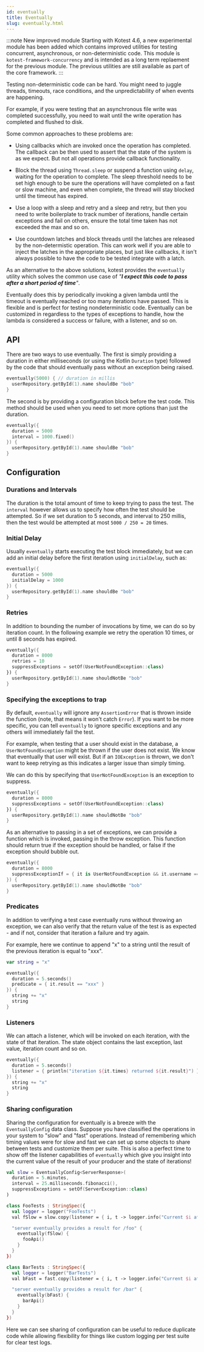 ```yaml
---
id: eventually
title: Eventually
slug: eventually.html
---
```


:::note
New improved module Starting with Kotest 4.6, a new experimental module has been added which contains improved
utilities for testing concurrent, asynchronous, or non-deterministic code. This module
is `kotest-framework-concurrency` and is intended as a long term replaement for the previous module. The previous
utilities are still available as part of the core framework.
:::

Testing non-deterministic code can be hard. You might need to juggle threads, timeouts, race conditions, and the
unpredictability of when events are happening.

For example, if you were testing that an asynchronous file write was completed successfully, you need to wait until the
write operation has completed and flushed to disk.

Some common approaches to these problems are:

* Using callbacks which are invoked once the operation has completed. The callback can be then used to assert that the
  state of the system is as we expect. But not all operations provide callback functionality.

* Block the thread using `Thread.sleep` or suspend a function using `delay`, waiting for the operation to complete.
  The sleep threshold needs to be set high enough to be sure the operations will have completed on a fast or slow machine, and
  even when complete, the thread will stay blocked until the timeout has expired.

* Use a loop with a sleep and retry and a sleep and retry, but then you need to write boilerplate to track number of
  iterations, handle certain exceptions and fail on others, ensure the total time taken has not exceeded the max and so
  on.

* Use countdown latches and block threads until the latches are released by the non-determistic operation. This can
  work well if you are able to inject the latches in the appropriate places, but just like callbacks, it isn't always
  possible to have the code to be tested integrate with a latch.

As an alternative to the above solutions, kotest provides the `eventually` utility which solves the common use case of
_"**I expect this code to pass after a short period of time**"_.

Eventually does this by periodically invoking a given lambda until the timeout is eventually reached or too many iterations have passed. This is
flexible and is perfect for testing nondeterministic code. Eventually can be customized in regardless to the types of
exceptions to handle, how the lambda is considered a success or failure, with a listener, and so on.

## API

There are two ways to use eventually. The first is simply providing a duration in either milliseconds
(or using the Kotlin `Duration` type) followed by the code that should eventually pass without an exception being raised.

```kotlin
eventually(5000) { // duration in millis
  userRepository.getById(1).name shouldBe "bob"
}
```

The second is by providing a configuration block before the test code. This method should be used when you need to
set more options than just the duration.

```kotlin
eventually({
  duration = 5000
  interval = 1000.fixed()
}) {
  userRepository.getById(1).name shouldBe "bob"
}
```

## Configuration

### Durations and Intervals

The duration is the total amount of time to keep trying to pass the test. The `interval` however allows us to
specify how often the test should be attempted. So if we set duration to 5 seconds, and interval to 250 millis,
then the test would be attempted at most `5000 / 250 = 20` times.

### Initial Delay

Usually `eventually` starts executing the test block immediately, but we can add an initial delay before the first
iteration using `initialDelay`, such as:

```kotlin
eventually({
  duration = 5000
  initialDelay = 1000
}) {
  userRepository.getById(1).name shouldBe "bob"
}
```


### Retries

In addition to bounding the number of invocations by time, we can do so by iteration count. In the following example
we retry the operation 10 times, or until 8 seconds has expired.

```kotlin
eventually({
  duration = 8000
  retries = 10
  suppressExceptions = setOf(UserNotFoundException::class)
}) {
  userRepository.getById(1).name shouldNotBe "bob"
}
```


### Specifying the exceptions to trap

By default, `eventually` will ignore any `AssertionError` that is thrown inside the function (note, that means it won't
catch `Error`). If you want to be more specific, you can tell `eventually` to ignore specific exceptions and any others
will immediately fail the test.

For example, when testing that a user should exist in the database, a `UserNotFoundException` might be thrown
if the user does not exist. We know that eventually that user will exist. But if an `IOException` is thrown, we don't
want to keep retrying as this indicates a larger issue than simply timing.

We can do this by specifying that `UserNotFoundException` is an exception to suppress.

```kotlin
eventually({
  duration = 8000
  suppressExceptions = setOf(UserNotFoundException::class)
}) {
  userRepository.getById(1).name shouldNotBe "bob"
}
```

As an alternative to passing in a set of exceptions, we can provide a function which is invoked, passing in the throw
exception. This function should return true if the exception should be handled, or false if the exception should bubble out.

```kotlin
eventually({
  duration = 8000
  suppressExceptionIf = { it is UserNotFoundException && it.username == "bob" }
}) {
  userRepository.getById(1).name shouldNotBe "bob"
}
```


### Predicates

In addition to verifying a test case eventually runs without throwing an exception, we can also verify that the
return value of the test is as expected - and if not, consider that iteration a failure and try again.

For example, here we continue to append "x" to a string until the result of the previous iteration is equal to "xxx".

```kotlin
var string = "x"

eventually({
  duration = 5.seconds()
  predicate = { it.result == "xxx" }
}) {
  string += "x"
  string
}
```

### Listeners

We can attach a listener, which will be invoked on each iteration, with the state of that iteration. The state object
contains the last exception, last value, iteration count and so on.


```kotlin
eventually({
  duration = 5.seconds()
  listener = { println("iteration ${it.times} returned ${it.result}") }
}) {
  string += "x"
  string
}
```


### Sharing configuration

Sharing the configuration for eventually is a breeze with the `EventuallyConfig` data class. Suppose you have classified the
operations in your system to "slow" and "fast" operations. Instead of remembering which timing values were for slow and
fast we can set up some objects to share between tests and customize them per suite. This is also a perfect time to show
off the listener capabilities of `eventually` which give you insight into the current value of the result of your
producer and the state of iterations!

```kotlin
val slow = EventuallyConfig<ServerResponse>(
  duration = 5.minutes,
  interval = 25.milliseconds.fibonacci(),
  suppressExceptions = setOf(ServerException::class)
)

class FooTests : StringSpec({
  val logger = logger("FooTests")
  val fSlow = slow.copy(listener = { i, t -> logger.info("Current $i after {${t.times} attempts") })

  "server eventually provides a result for /foo" {
    eventually(fSlow) {
      fooApi()
    }
  }
})

class BarTests : StringSpec({
  val logger = logger("BarTests")
  val bFast = fast.copy(listener = { i, t -> logger.info("Current $i after {${t.times} attempts") })

  "server eventually provides a result for /bar" {
    eventually(bFast) {
      barApi()
    }
  }
})

```

Here we can see sharing of configuration can be useful to reduce duplicate code while allowing flexibility for things
like custom logging per test suite for clear test logs.
